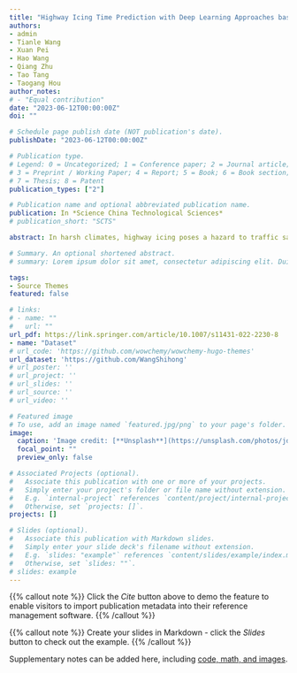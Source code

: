 ```yaml
---
title: "Highway Icing Time Prediction with Deep Learning Approaches based on Data from Road Sensors"
authors:
- admin
- Tianle Wang
- Xuan Pei
- Hao Wang
- Qiang Zhu
- Tao Tang
- Taogang Hou
author_notes:
# - "Equal contribution"
date: "2023-06-12T00:00:00Z"
doi: ""

# Schedule page publish date (NOT publication's date).
publishDate: "2023-06-12T00:00:00Z"

# Publication type.
# Legend: 0 = Uncategorized; 1 = Conference paper; 2 = Journal article;
# 3 = Preprint / Working Paper; 4 = Report; 5 = Book; 6 = Book section;
# 7 = Thesis; 8 = Patent
publication_types: ["2"]

# Publication name and optional abbreviated publication name.
publication: In *Science China Technological Sciences*
# publication_short: "SCTS"

abstract: In harsh climates, highway icing poses a hazard to traffic safety and increases road maintenance costs. It is of great significance to predict when the highway icing may occur and take a preventive plan. However, there are few studies on highway icing time prediction due to the scarcity and complexity of data. In this study, variables of icing temperature, friction, ice percentage, road surface temperature, water film height, saline concentration, and road condition were collected by road sensors distributed on a highway in China. A large-scale time series highway surface information dataset called HighwayIce is formed. Furthermore, a deep learning approach called IceAlarm, composed of long short-term memory neural network (LSTM), multilayer perceptron (MLP), and residual connection, has been developed to predict when the highway will ice. The LSTM is used to process dynamic variables, the MLP is used to process static variables, and the fully-connected layers with residual connections are used to make a deep fusion. The experimental results show that the average mean absolute error before icing using the IceAlarm model is about 6 min and outperforms all baseline models. The HighwayIce dataset and IceAlarm model can help improve the prediction accuracy and efficiency of forecasting real-world road icing time, therefore reducing the impact of icy road conditions on traffic.

# Summary. An optional shortened abstract.
# summary: Lorem ipsum dolor sit amet, consectetur adipiscing elit. Duis posuere tellus ac convallis placerat. Proin tincidunt magna sed ex sollicitudin condimentum.

tags:
- Source Themes
featured: false

# links:
# - name: ""
#   url: ""
url_pdf: https://link.springer.com/article/10.1007/s11431-022-2230-8
- name: "Dataset"
# url_code: 'https://github.com/wowchemy/wowchemy-hugo-themes'
url_dataset: 'https://github.com/WangShihong'
# url_poster: ''
# url_project: ''
# url_slides: ''
# url_source: ''
# url_video: ''

# Featured image
# To use, add an image named `featured.jpg/png` to your page's folder. 
image:
  caption: 'Image credit: [**Unsplash**](https://unsplash.com/photos/jdD8gXaTZsc)'
  focal_point: ""
  preview_only: false

# Associated Projects (optional).
#   Associate this publication with one or more of your projects.
#   Simply enter your project's folder or file name without extension.
#   E.g. `internal-project` references `content/project/internal-project/index.md`.
#   Otherwise, set `projects: []`.
projects: []

# Slides (optional).
#   Associate this publication with Markdown slides.
#   Simply enter your slide deck's filename without extension.
#   E.g. `slides: "example"` references `content/slides/example/index.md`.
#   Otherwise, set `slides: ""`.
# slides: example
---
```


{{% callout note %}}
Click the *Cite* button above to demo the feature to enable visitors to import publication metadata into their reference management software.
{{% /callout %}}

{{% callout note %}}
Create your slides in Markdown - click the *Slides* button to check out the example.
{{% /callout %}}

Supplementary notes can be added here, including [code, math, and images](https://wowchemy.com/docs/writing-markdown-latex/).
